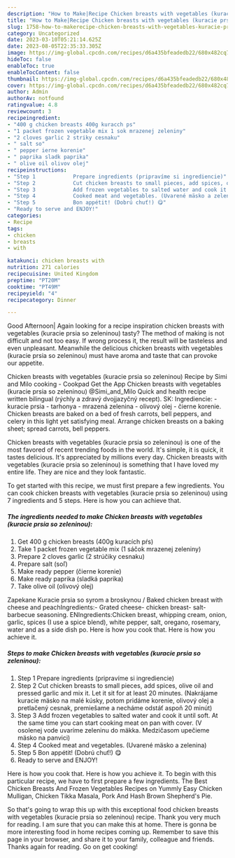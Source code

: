 ```yaml
---
description: "How to Make|Recipe Chicken breasts with vegetables (kuracie prsia so zeleninou) {That is Special"
title: "How to Make|Recipe Chicken breasts with vegetables (kuracie prsia so zeleninou) {That is Special"
slug: 1758-how-to-makerecipe-chicken-breasts-with-vegetables-kuracie-prsia-so-zeleninou-that-is-special
category: Uncategorized
date: 2023-03-10T05:21:14.625Z
date: 2023-08-05T22:35:33.305Z
image: https://img-global.cpcdn.com/recipes/d6a435bfeadedb22/680x482cq70/chicken-breasts-with-vegetables-kuracie-prsia-so-zeleninou-recipe-main-photo.jpg
hideToc: false
enableToc: true
enableTocContent: false
thumbnail: https://img-global.cpcdn.com/recipes/d6a435bfeadedb22/680x482cq70/chicken-breasts-with-vegetables-kuracie-prsia-so-zeleninou-recipe-main-photo.jpg
cover: https://img-global.cpcdn.com/recipes/d6a435bfeadedb22/680x482cq70/chicken-breasts-with-vegetables-kuracie-prsia-so-zeleninou-recipe-main-photo.jpg
author: Admin
authorAv: notfound
ratingvalue: 4.8
reviewcount: 3
recipeingredient:
- "400 g chicken breasts 400g kuracch ps"
- "1 packet frozen vegetable mix 1 sok mrazenej zeleniny"
- "2 cloves garlic 2 striky cesnaku"
- " salt so"
- " pepper ierne korenie"
- " paprika sladk paprika"
- " olive oil olivov olej"
recipeinstructions:
- "Step 1            Prepare ingredients (pripravíme si ingrediencie)"
- "Step 2            Cut chicken breasts to small pieces, add spices, olive oil and pressed garlic and mix it. Let it sit for at least 20 minutes. (Nakrájame kuracie mäsko na malé kúsky, potom pridáme korenie, olivový olej a pretlačený cesnak, premiešame a necháme odstáť aspoň 20 minút)"
- "Step 3            Add frozen vegetables to salted water and cook it until soft. At the same time you can start cooking meat on pan with cover. (V osolenej vode uvaríme zeleninu do mäkka. Medzičasom upečieme mäsko na panvici)"
- "Step 4            Cooked meat and vegetables. (Uvarené mäsko a zelenina)"
- "Step 5            Bon appétit! (Dobrú chuť!) 😋"
- "Ready to serve and ENJOY!"
categories:
- Recipe
tags:
- chicken
- breasts
- with

katakunci: chicken breasts with 
nutrition: 271 calories
recipecuisine: United Kingdom
preptime: "PT20M"
cooktime: "PT49M"
recipeyield: "4"
recipecategory: Dinner

---
```



Good Afternoon| Again looking for a recipe inspiration chicken breasts with vegetables (kuracie prsia so zeleninou) tasty? The method of making is not difficult and not too easy. If wrong process it, the result will be tasteless and even unpleasant. Meanwhile the delicious chicken breasts with vegetables (kuracie prsia so zeleninou) must have aroma and taste that can provoke our appetite.





Chicken breasts with vegetables (kuracie prsia so zeleninou) Recipe by Simi and Milo cooking - Cookpad Get the App Chicken breasts with vegetables (kuracie prsia so zeleninou) @Simi_and_Milo Quick and health recipe written bilingual (rýchly a zdravý dvojjazyčný recept). SK: Ingrediencie: - kuracie prsia - tarhonya - mrazená zelenina - olivový olej - čierne korenie. Chicken breasts are baked on a bed of fresh carrots, bell peppers, and celery in this light yet satisfying meal. Arrange chicken breasts on a baking sheet; spread carrots, bell peppers.

Chicken breasts with vegetables (kuracie prsia so zeleninou) is one of the most favored of recent trending foods in the world. It's simple, it is quick, it tastes delicious. It's appreciated by millions every day. Chicken breasts with vegetables (kuracie prsia so zeleninou) is something that I have loved my entire life. They are nice and they look fantastic.


To get started with this recipe, we must first prepare a few ingredients. You can cook chicken breasts with vegetables (kuracie prsia so zeleninou) using 7 ingredients and 5 steps. Here is how you can achieve that.

<!--inarticleads1-->

##### The ingredients needed to make Chicken breasts with vegetables (kuracie prsia so zeleninou):

1. Get 400 g chicken breasts (400g kuracích pŕs)
1. Take 1 packet frozen vegetable mix (1 sáčok mrazenej zeleniny)
1. Prepare 2 cloves garlic (2 strúčiky cesnaku)
1. Prepare  salt (soľ)
1. Make ready  pepper (čierne korenie)
1. Make ready  paprika (sladká paprika)
1. Take  olive oil (olivový olej)


Zapekane Kuracie prsia so syrom a broskynou / Baked chicken breast with cheese and peachIngredients:- Grated cheese- chicken breast- salt- barbecue seasoning. ENIngredients:Chicken breast, whipping cream, onion, garlic, spices (I use a spice blend), white pepper, salt, oregano, rosemary, water and as a side dish po. Here is how you cook that. Here is how you achieve it. 

<!--inarticleads2-->

##### Steps to make Chicken breasts with vegetables (kuracie prsia so zeleninou):

1. Step 1            Prepare ingredients (pripravíme si ingrediencie)
1. Step 2            Cut chicken breasts to small pieces, add spices, olive oil and pressed garlic and mix it. Let it sit for at least 20 minutes. (Nakrájame kuracie mäsko na malé kúsky, potom pridáme korenie, olivový olej a pretlačený cesnak, premiešame a necháme odstáť aspoň 20 minút)
1. Step 3            Add frozen vegetables to salted water and cook it until soft. At the same time you can start cooking meat on pan with cover. (V osolenej vode uvaríme zeleninu do mäkka. Medzičasom upečieme mäsko na panvici)
1. Step 4            Cooked meat and vegetables. (Uvarené mäsko a zelenina)
1. Step 5            Bon appétit! (Dobrú chuť!) 😋
1. Ready to serve and ENJOY!

Here is how you cook that. Here is how you achieve it. To begin with this particular recipe, we have to first prepare a few ingredients. The Best Chicken Breasts And Frozen Vegetables Recipes on Yummly Easy Chicken Mulligan, Chicken Tikka Masala, Pork And Hash Brown Shepherd&#39;s Pie. 

So that's going to wrap this up with this exceptional food chicken breasts with vegetables (kuracie prsia so zeleninou) recipe. Thank you very much for reading. I am sure that you can make this at home. There is gonna be more interesting food in home recipes coming up. Remember to save this page in your browser, and share it to your family, colleague and friends. Thanks again for reading. Go on get cooking!
